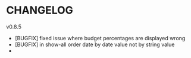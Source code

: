 # CHANGELOG

v0.8.5
- [BUGFIX] fixed issue where budget percentages are displayed wrong
- [BUGFIX] in show-all order date by date value not by string value
- 